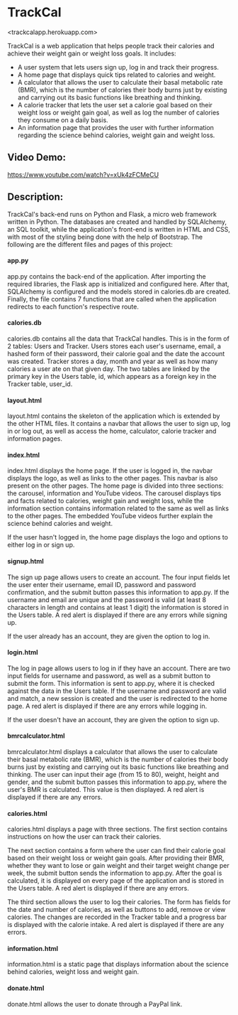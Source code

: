 # TrackCal

<trackcalapp.herokuapp.com>

TrackCal is a web application that helps people track their calories and achieve their weight gain or weight loss goals.
It includes:

* A user system that lets users sign up, log in and track their progress.
* A home page that displays quick tips related to calories and weight.
* A calculator that allows the user to calculate their basal metabolic rate (BMR), which is the number of calories their body burns just by existing and carrying out its basic functions like breathing and thinking.
* A calorie tracker that lets the user set a calorie goal based on their weight loss or weight gain goal, as well as log the number of calories they consume on a daily basis.
* An information page that provides the user with further information regarding the science behind calories, weight gain and weight loss.

## Video Demo:

https://www.youtube.com/watch?v=xUk4zFCMeCU

## Description:

TrackCal's back-end runs on Python and Flask, a micro web framework written in Python. The databases are created and handled by SQLAlchemy, an SQL toolkit, while the application's front-end is written in HTML and CSS, with most of the styling being done with the help of Bootstrap. The following are the different files and pages of this project:

#### app.py

app.py contains the back-end of the application. After importing the required libraries, the Flask app is initialized and configured here. After that, SQLAlchemy is configured and the models stored in calories.db are created. Finally, the file contains 7 functions that are called when the application redirects to each function's respective route.

#### calories.db

calories.db contains all the data that TrackCal handles. This is in the form of 2 tables: Users and Tracker. Users stores each user's username, email, a hashed form of their password, their calorie goal and the date the account was created. Tracker stores a day, month and year as well as how many calories a user ate on that given day. The two tables are linked by the primary key in the Users table, id, which appears as a foreign key in the Tracker table, user_id.

#### layout.html

layout.html contains the skeleton of the application which is extended by the other HTML files. It contains a navbar that allows the user to sign up, log in or log out, as well as access the home, calculator, calorie tracker and information pages.

#### index.html

index.html displays the home page. If the user is logged in, the navbar displays the logo, as well as links to the other pages. This navbar is also present on the other pages. The home page is divided into three sections: the carousel, information and YouTube videos. The carousel displays tips and facts related to calories, weight gain and weight loss, while the information section contains information related to the same as well as links to the other pages. The embedded YouTube videos further explain the science behind calories and weight.

If the user hasn't logged in, the home page displays the logo and options to either log in or sign up.

#### signup.html

The sign up page allows users to create an account. The four input fields let the user enter their username, email ID, password and password confirmation, and the submit button passes this information to app.py. If the username and email are unique and the password is valid (at least 8 characters in length and contains at least 1 digit) the information is stored in the Users table. A red alert is displayed if there are any errors while signing up.

If the user already has an account, they are given the option to log in.

#### login.html

The log in page allows users to log in if they have an account. There are two input fields for username and password, as well as a submit button to submit the form. This information is sent to app.py, where it is checked against the data in the Users table. If the username and password are valid and match, a new session is created and the user is redirected to the home page. A red alert is displayed if there are any errors while logging in.

If the user doesn't have an account, they are given the option to sign up.

#### bmrcalculator.html

bmrcalculator.html displays a calculator that allows the user to calculate their basal metabolic rate (BMR), which is the number of calories their body burns just by existing and carrying out its basic functions like breathing and thinking. The user can input their age (from 15 to 80), weight, height and gender, and the submit button passes this information to app.py, where the user's BMR is calculated. This value is then displayed. A red alert is displayed if there are any errors.

#### calories.html

calories.html displays a page with three sections. The first section contains instructions on how the user can track their calories. 

The next section contains a form where the user can find their calorie goal based on their weight loss or weight gain goals. After providing their BMR, whether they want to lose or gain weight and their target weight change per week, the submit button sends the information to app.py. After the goal is calculated, it is displayed on every page of the application and is stored in the Users table. A red alert is displayed if there are any errors.

The third section allows the user to log their calories. The form has fields for the date and number of calories, as well as buttons to add, remove or view calories. The changes are recorded in the Tracker table and a progress bar is displayed with the calorie intake.
A red alert is displayed if there are any errors.

#### information.html

information.html is a static page that displays information about the science behind calories, weight loss and weight gain.

#### donate.html

donate.html allows the user to donate through a PayPal link.